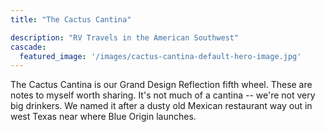 ```yaml
---
title: "The Cactus Cantina"

description: "RV Travels in the American Southwest"
cascade:
  featured_image: '/images/cactus-cantina-default-hero-image.jpg'
---
```

The Cactus Cantina is our Grand Design Reflection fifth wheel.  These are notes to myself worth sharing.  It's not much of a cantina -- we're not very big drinkers.  We named it after a dusty old Mexican restaurant way out in west Texas near where Blue Origin launches.  
